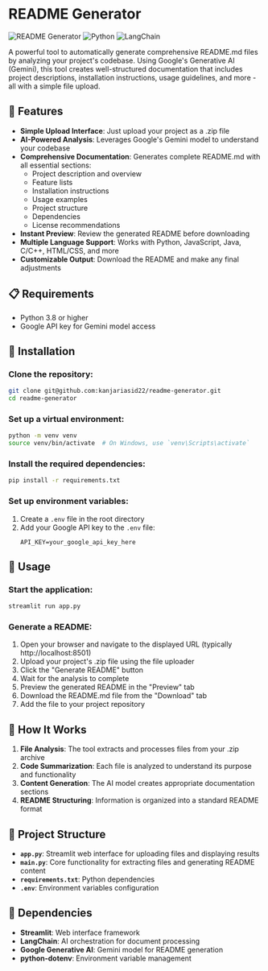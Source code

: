 # README Generator

![README Generator](https://img.shields.io/badge/README-Generator-blue)
![Python](https://img.shields.io/badge/Python-3.8%2B-green)
![LangChain](https://img.shields.io/badge/LangChain-Enabled-orange)

A powerful tool to automatically generate comprehensive README.md files by analyzing your project's codebase. Using Google's Generative AI (Gemini), this tool creates well-structured documentation that includes project descriptions, installation instructions, usage guidelines, and more - all with a simple file upload.

## 🚀 Features

- **Simple Upload Interface**: Just upload your project as a .zip file
- **AI-Powered Analysis**: Leverages Google's Gemini model to understand your codebase
- **Comprehensive Documentation**: Generates complete README.md with all essential sections:
  - Project description and overview
  - Feature lists
  - Installation instructions
  - Usage examples
  - Project structure
  - Dependencies
  - License recommendations
- **Instant Preview**: Review the generated README before downloading
- **Multiple Language Support**: Works with Python, JavaScript, Java, C/C++, HTML/CSS, and more
- **Customizable Output**: Download the README and make any final adjustments

## 📋 Requirements

- Python 3.8 or higher
- Google API key for Gemini model access

## 🔧 Installation

### Clone the repository:

```bash
git clone git@github.com:kanjariasid22/readme-generator.git
cd readme-generator
```

### Set up a virtual environment:

```bash
python -m venv venv
source venv/bin/activate  # On Windows, use `venv\Scripts\activate`
```

### Install the required dependencies:

```bash
pip install -r requirements.txt
```

### Set up environment variables:

1. Create a `.env` file in the root directory
2. Add your Google API key to the `.env` file:
   ```
   API_KEY=your_google_api_key_here
   ```

## 🚀 Usage

### Start the application:

```bash
streamlit run app.py
```

### Generate a README:

1. Open your browser and navigate to the displayed URL (typically http://localhost:8501)
2. Upload your project's .zip file using the file uploader
3. Click the "Generate README" button
4. Wait for the analysis to complete
5. Preview the generated README in the "Preview" tab
6. Download the README.md file from the "Download" tab
7. Add the file to your project repository

## 🧩 How It Works

1. **File Analysis**: The tool extracts and processes files from your .zip archive
2. **Code Summarization**: Each file is analyzed to understand its purpose and functionality
3. **Content Generation**: The AI model creates appropriate documentation sections
4. **README Structuring**: Information is organized into a standard README format

## 📁 Project Structure

- **`app.py`**: Streamlit web interface for uploading files and displaying results
- **`main.py`**: Core functionality for extracting files and generating README content
- **`requirements.txt`**: Python dependencies
- **`.env`**: Environment variables configuration

## 🔄 Dependencies

- **Streamlit**: Web interface framework
- **LangChain**: AI orchestration for document processing
- **Google Generative AI**: Gemini model for README generation
- **python-dotenv**: Environment variable management
